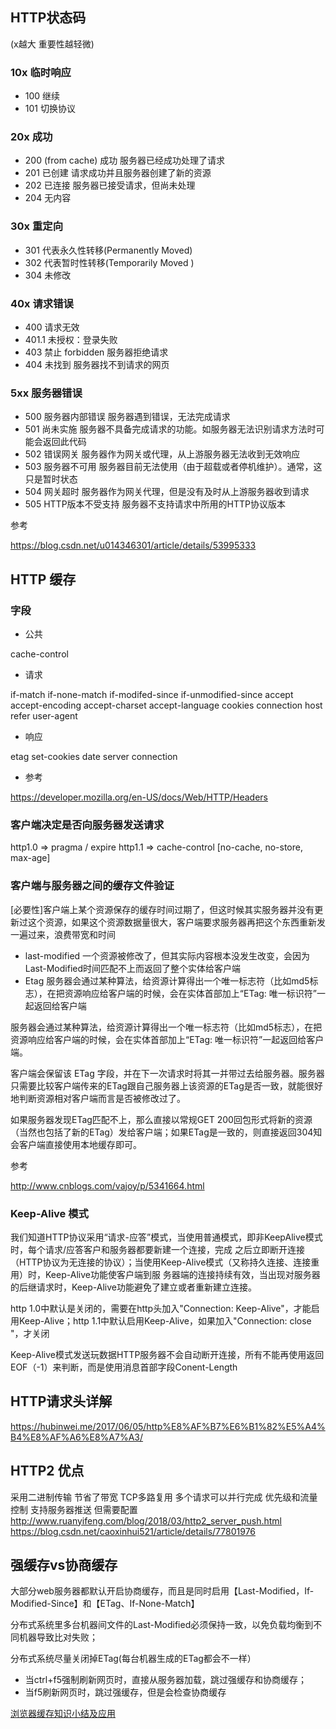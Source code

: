 ## HTTP状态码

(x越大 重要性越轻微)

### 10x 临时响应

- 100 继续
- 101 切换协议

### 20x 成功

- 200 (from cache) 成功 服务器已经成功处理了请求
- 201 已创建 请求成功并且服务器创建了新的资源
- 202 已连接 服务器已接受请求，但尚未处理
- 204 无内容

### 30x 重定向

- 301 代表永久性转移(Permanently Moved)
- 302 代表暂时性转移(Temporarily Moved )
- 304 未修改

### 40x 请求错误

- 400 请求无效
- 401.1 未授权：登录失败
- 403 禁止 forbidden  服务器拒绝请求
- 404 未找到  服务器找不到请求的网页

### 5xx 服务器错误

- 500 服务器内部错误  服务器遇到错误，无法完成请求
- 501 尚未实施 服务器不具备完成请求的功能。如服务器无法识别请求方法时可能会返回此代码
- 502 错误网关  服务器作为网关或代理，从上游服务器无法收到无效响应
- 503 服务器不可用  服务器目前无法使用（由于超载或者停机维护）。通常，这只是暂时状态
- 504 网关超时  服务器作为网关代理，但是没有及时从上游服务器收到请求
- 505 HTTP版本不受支持  服务器不支持请求中所用的HTTP协议版本

参考

<https://blog.csdn.net/u014346301/article/details/53995333>

## HTTP 缓存

### 字段

- 公共

cache-control

- 请求

if-match if-none-match if-modifed-since if-unmodified-since
accept accept-encoding accept-charset accept-language
cookies
connection
host
refer
user-agent

- 响应

etag
set-cookies
date
server
connection

- 参考

<https://developer.mozilla.org/en-US/docs/Web/HTTP/Headers>

### 客户端决定是否向服务器发送请求

http1.0 => pragma / expire
http1.1 => cache-control [no-cache, no-store, max-age]

### 客户端与服务器之间的缓存文件验证

[必要性]客户端上某个资源保存的缓存时间过期了，但这时候其实服务器并没有更新过这个资源，如果这个资源数据量很大，客户端要求服务器再把这个东西重新发一遍过来，浪费带宽和时间

- last-modified 一个资源被修改了，但其实际内容根本没发生改变，会因为Last-Modified时间匹配不上而返回了整个实体给客户端
- Etag 服务器会通过某种算法，给资源计算得出一个唯一标志符（比如md5标志），在把资源响应给客户端的时候，会在实体首部加上“ETag: 唯一标识符”一起返回给客户端

服务器会通过某种算法，给资源计算得出一个唯一标志符（比如md5标志），在把资源响应给客户端的时候，会在实体首部加上“ETag: 唯一标识符”一起返回给客户端。

客户端会保留该 ETag 字段，并在下一次请求时将其一并带过去给服务器。服务器只需要比较客户端传来的ETag跟自己服务器上该资源的ETag是否一致，就能很好地判断资源相对客户端而言是否被修改过了。

如果服务器发现ETag匹配不上，那么直接以常规GET 200回包形式将新的资源（当然也包括了新的ETag）发给客户端；如果ETag是一致的，则直接返回304知会客户端直接使用本地缓存即可。

参考

<http://www.cnblogs.com/vajoy/p/5341664.html>

### Keep-Alive 模式

我们知道HTTP协议采用“请求-应答”模式，当使用普通模式，即非KeepAlive模式时，每个请求/应答客户和服务器都要新建一个连接，完成 之后立即断开连接（HTTP协议为无连接的协议）；当使用Keep-Alive模式（又称持久连接、连接重用）时，Keep-Alive功能使客户端到服 务器端的连接持续有效，当出现对服务器的后继请求时，Keep-Alive功能避免了建立或者重新建立连接。

http 1.0中默认是关闭的，需要在http头加入"Connection: Keep-Alive"，才能启用Keep-Alive；http 1.1中默认启用Keep-Alive，如果加入"Connection: close "，才关闭

Keep-Alive模式发送玩数据HTTP服务器不会自动断开连接，所有不能再使用返回EOF（-1）来判断，而是使用消息首部字段Conent-Length

## HTTP请求头详解

<https://hubinwei.me/2017/06/05/http%E8%AF%B7%E6%B1%82%E5%A4%B4%E8%AF%A6%E8%A7%A3/>

## HTTP2 优点

采用二进制传输 节省了带宽
TCP多路复用 多个请求可以并行完成
优先级和流量控制
支持服务器推送 但需要配置
<http://www.ruanyifeng.com/blog/2018/03/http2_server_push.html>
<https://blog.csdn.net/caoxinhui521/article/details/77801976>

## 强缓存vs协商缓存

大部分web服务器都默认开启协商缓存，而且是同时启用【Last-Modified，If-Modified-Since】和【ETag、If-None-Match】

分布式系统里多台机器间文件的Last-Modified必须保持一致，以免负载均衡到不同机器导致比对失败；

分布式系统尽量关闭掉ETag(每台机器生成的ETag都会不一样）

- 当ctrl+f5强制刷新网页时，直接从服务器加载，跳过强缓存和协商缓存；
- 当f5刷新网页时，跳过强缓存，但是会检查协商缓存

[浏览器缓存知识小结及应用](https://www.cnblogs.com/lyzg/p/5125934.html)